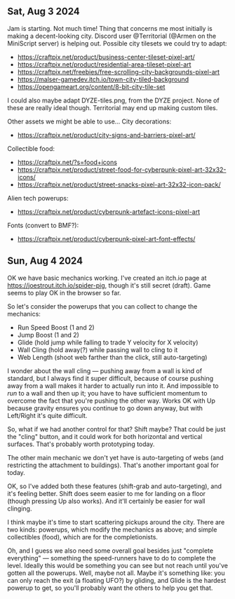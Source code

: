 ## Sat, Aug 3 2024

Jam is starting.  Not much time!  Thing that concerns me most initially is making a decent-looking city.  Discord user @Territorial (@Armen on the MiniScript server) is helping out.  Possible city tilesets we could try to adapt:

- https://craftpix.net/product/business-center-tileset-pixel-art/
- https://craftpix.net/product/residential-area-tileset-pixel-art
- https://craftpix.net/freebies/free-scrolling-city-backgrounds-pixel-art
- https://malser-gamedev.itch.io/town-city-tiled-background
- https://opengameart.org/content/8-bit-city-tile-set

I could also maybe adapt DYZE-tiles.png, from the DYZE project.  None of these are really ideal though.  Territorial may end up making custom tiles.

Other assets we might be able to use...
City decorations:
- https://craftpix.net/product/city-signs-and-barriers-pixel-art/

Collectible food:
- https://craftpix.net/?s=food+icons
- https://craftpix.net/product/street-food-for-cyberpunk-pixel-art-32x32-icons/
- https://craftpix.net/product/street-snacks-pixel-art-32x32-icon-pack/
 
Alien tech powerups:
- https://craftpix.net/product/cyberpunk-artefact-icons-pixel-art

Fonts (convert to BMF?):
- https://craftpix.net/product/cyberpunk-pixel-art-font-effects/

## Sun, Aug 4 2024

OK we have basic mechanics working.  I've created an itch.io page at https://joestrout.itch.io/spider-pig, though it's still secret (draft).  Game seems to play OK in the browser so far.

So let's consider the powerups that you can collect to change the mechanics:

- Run Speed Boost (1 and 2)
- Jump Boost (1 and 2)
- Glide (hold jump while falling to trade Y velocity for X velocity)
- Wall Cling (hold away(?) while passing wall to cling to it
- Web Length (shoot web farther than the click, still auto-targeting)

I wonder about the wall cling — pushing away from a wall is kind of standard, but I always find it super difficult, because of course pushing away from a wall makes it harder to actually run into it.  And impossible to _run_ to a wall and then up it; you have to have sufficient momentum to overcome the fact that you're pushing the other way.  Works OK with Up because gravity ensures you continue to go down anyway, but with Left/Right it's quite difficult.

So, what if we had another control for that?  Shift maybe?  That could be just the "cling" button, and it could work for both horizontal and vertical surfaces.  That's probably worth prototyping today.

The other main mechanic we don't yet have is auto-targeting of webs (and restricting the attachment to buildings).  That's another important goal for today.

OK, so I've added both these features (shift-grab and auto-targeting), and it's feeling better.  Shift does seem easier to me for landing on a floor (though pressing Up also works).  And it'll certainly be easier for wall clinging.

I think maybe it's time to start scattering pickups around the city.  There are two kinds: powerups, which modify the mechanics as above; and simple collectibles (food), which are for the completionists.

Oh, and I guess we also need some overall goal besides just "complete everything" — something the speed-runners have to do to complete the level.  Ideally this would be something you can see but not reach until you've gotten all the powerups.  Well, maybe not all.  Maybe it's something like: you can only reach the exit (a floating UFO?) by gliding, and Glide is the hardest powerup to get, so you'll probably want the others to help you get that.

